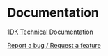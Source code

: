 Documentation
=============

[1DK Technical Documentation](https://github.com/onebip-1dk/1dk/wiki)

[Report a bug / Request a feature](https://github.com/onebip-1dk/1dk/issues)
